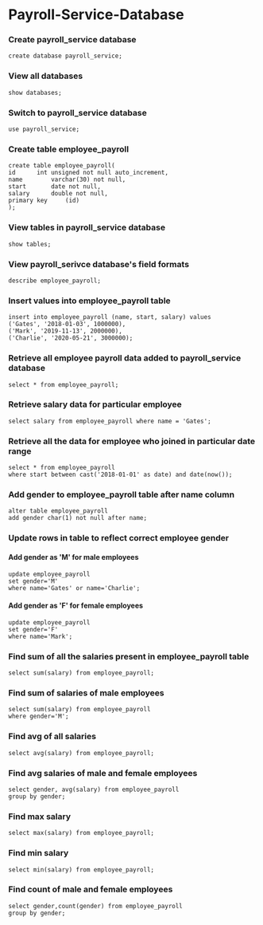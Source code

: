 # Payroll-Service-Database

### Create payroll_service database
```
create database payroll_service;
```
### View all databases
```
show databases;
```
### Switch to payroll_service database
```
use payroll_service;
```
### Create table employee_payroll
```
create table employee_payroll(
id 		int unsigned not null auto_increment,
name 		varchar(30) not null,
start		date not null,
salary		double not null,
primary key 	(id)
);
```
### View tables in payroll_service database
```
show tables;
```
### View payroll_serivce database's field formats
```
describe employee_payroll;
```
### Insert values into employee_payroll table
```
insert into employee_payroll (name, start, salary) values
('Gates', '2018-01-03', 1000000),
('Mark', '2019-11-13', 2000000),
('Charlie', '2020-05-21', 3000000);
```
### Retrieve all employee payroll data added to payroll_service database
```
select * from employee_payroll;
```
### Retrieve salary data for particular employee 
```
select salary from employee_payroll where name = 'Gates';
```
### Retrieve all the data for employee who joined in particular date range
```
select * from employee_payroll
where start between cast('2018-01-01' as date) and date(now());
```
### Add gender to employee_payroll table after name column
```
alter table employee_payroll
add gender char(1) not null after name;
```
### Update rows in table to reflect correct employee gender
#### Add gender as 'M' for male employees
```
update employee_payroll
set gender='M' 
where name='Gates' or name='Charlie';
```
#### Add gender as 'F' for female employees
```
update employee_payroll
set gender='F'
where name='Mark';
```
### Find sum of all the salaries present in employee_payroll table
```
select sum(salary) from employee_payroll;
```
### Find sum of salaries of male employees
```
select sum(salary) from employee_payroll
where gender='M';
```
### Find avg of all salaries
```
select avg(salary) from employee_payroll;
```
### Find avg salaries of male and female employees
```
select gender, avg(salary) from employee_payroll
group by gender;
```
### Find max salary
```
select max(salary) from employee_payroll;
```
### Find min salary
```
select min(salary) from employee_payroll;
```
### Find count of male and female employees
```
select gender,count(gender) from employee_payroll
group by gender;
```